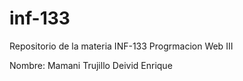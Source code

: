 # inf-133

Repositorio de la materia INF-133 Progrmacion Web III

Nombre: Mamani Trujillo Deivid Enrique
